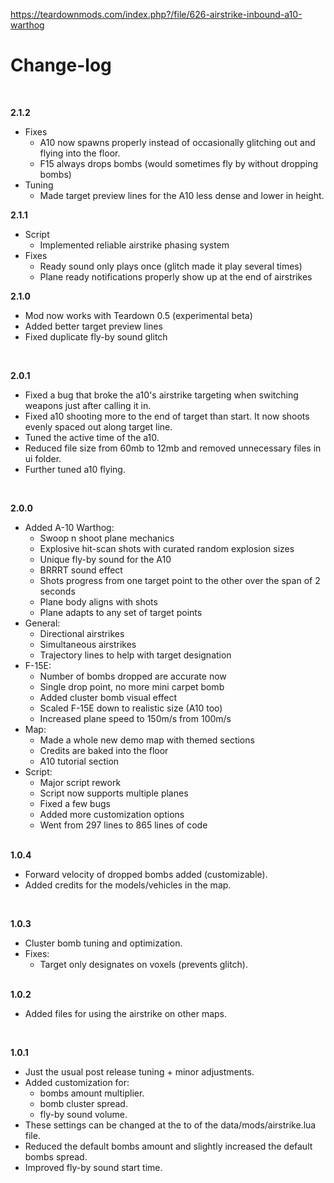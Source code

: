https://teardownmods.com/index.php?/file/626-airstrike-inbound-a10-warthog
<br/>
# Change-log
<br/>

**2.1.2**
  * Fixes
    * A10 now spawns properly instead of occasionally glitching out and flying into the floor.
    * F15 always drops bombs (would sometimes fly by without dropping bombs) 
  * Tuning
    * Made target preview lines for the A10 less dense and lower in height.
    
**2.1.1**

  * Script
    * Implemented reliable airstrike phasing system
  * Fixes
    * Ready sound only plays once (glitch made it play several times)
    * Plane ready notifications properly show up at the end of airstrikes

**2.1.0**
  * Mod now works with Teardown 0.5 (experimental beta)
  * Added better target preview lines
  * Fixed duplicate fly-by sound glitch  
  <br/>

**2.0.1**
  * Fixed a bug that broke the a10's airstrike targeting when switching weapons just after calling it in.
  * Fixed a10 shooting more to the end of target than start. It now shoots evenly spaced out along target line.
  * Tuned the active time of the a10.
  * Reduced file size from 60mb to 12mb and removed unnecessary files in ui folder.
  * Further tuned a10 flying.  
  <br/>

**2.0.0**
  * Added A-10 Warthog:
    * Swoop n shoot plane mechanics
    * Explosive hit-scan shots with curated random explosion sizes
    * Unique fly-by sound for the A10
    * BRRRT sound effect
    * Shots progress from one target point to the other over the span of 2 seconds
    * Plane body aligns with shots
    * Plane adapts to any set of target points
  * General:
    * Directional airstrikes
    * Simultaneous airstrikes
    * Trajectory lines to help with target designation
  * F-15E:
    * Number of bombs dropped are accurate now
    * Single drop point, no more mini carpet bomb
    * Added cluster bomb visual effect
    * Scaled F-15E down to realistic size (A10 too)
    * Increased plane speed to 150m/s from 100m/s
  * Map:
    * Made a whole new demo map with themed sections
    * Credits are baked into the floor
    * A10 tutorial section
  * Script:
    * Major script rework
    * Script now supports multiple planes
    * Fixed a few bugs
    * Added more customization options
    * Went from 297 lines to 865 lines of code  
    <br/>

**1.0.4**
  * Forward velocity of dropped bombs added (customizable).
  * Added credits for the models/vehicles in the map.  
  <br/>

**1.0.3**
  * Cluster bomb tuning and optimization.
  * Fixes:
    * Target only designates on voxels (prevents glitch).
    <br/>

**1.0.2**
  * Added files for using the airstrike on other maps.  
  <br/>

**1.0.1**
  * Just the usual post release tuning + minor adjustments.  
  * Added customization for:
    * bombs amount multiplier.
    * bomb cluster spread.
    * fly-by sound volume.
  * These settings can be changed at the to of the data/mods/airstrike.lua file.
  * Reduced the default bombs amount and slightly increased the default bombs spread.
  * Improved fly-by sound start time.
  <br/>
